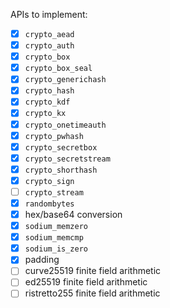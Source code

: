 APIs to implement:
* [x] `crypto_aead`
* [x] `crypto_auth`
* [x] `crypto_box`
* [x] `crypto_box_seal`
* [x] `crypto_generichash`
* [x] `crypto_hash`
* [x] `crypto_kdf`
* [x] `crypto_kx`
* [x] `crypto_onetimeauth`
* [x] `crypto_pwhash`
* [x] `crypto_secretbox`
* [x] `crypto_secretstream`
* [x] `crypto_shorthash`
* [x] `crypto_sign`
* [ ] `crypto_stream`
* [x] `randombytes`
* [x] hex/base64 conversion
* [x] `sodium_memzero`
* [x] `sodium_memcmp`
* [x] `sodium_is_zero`
* [x] padding
* [ ] curve25519 finite field arithmetic
* [ ] ed25519 finite field arithmetic
* [ ] ristretto255 finite field arithmetic
